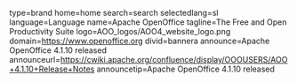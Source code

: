 type=brand
home=home
search=search
selectedlang=sl
language=Language
name=Apache OpenOffice
tagline=The Free and Open Productivity Suite
logo=AOO_logos/AOO4_website_logo.png
domain=https://www.openoffice.org
divid=bannera
announce=Apache OpenOffice 4.1.10 released
announceurl=https://cwiki.apache.org/confluence/display/OOOUSERS/AOO+4.1.10+Release+Notes
announcetip=Apache OpenOffice 4.1.10 released
~~~~~~
